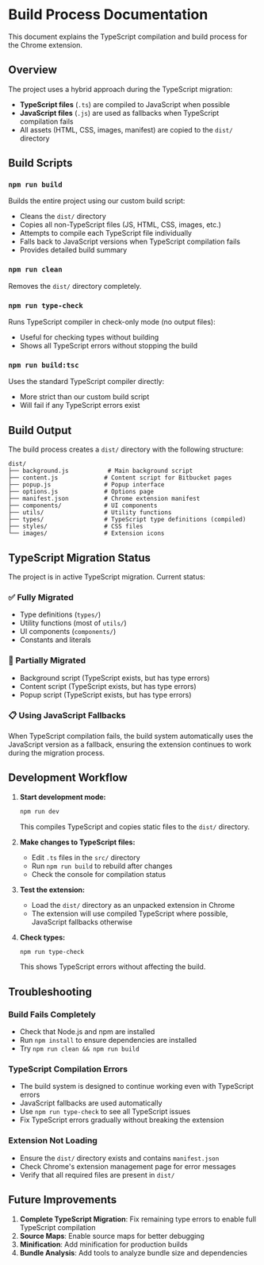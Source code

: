 # Build Process Documentation

This document explains the TypeScript compilation and build process for the Chrome extension.

## Overview

The project uses a hybrid approach during the TypeScript migration:

- **TypeScript files** (`.ts`) are compiled to JavaScript when possible
- **JavaScript files** (`.js`) are used as fallbacks when TypeScript compilation fails
- All assets (HTML, CSS, images, manifest) are copied to the `dist/` directory

## Build Scripts

### `npm run build`

Builds the entire project using our custom build script:

- Cleans the `dist/` directory
- Copies all non-TypeScript files (JS, HTML, CSS, images, etc.)
- Attempts to compile each TypeScript file individually
- Falls back to JavaScript versions when TypeScript compilation fails
- Provides detailed build summary

### `npm run clean`

Removes the `dist/` directory completely.

### `npm run type-check`

Runs TypeScript compiler in check-only mode (no output files):

- Useful for checking types without building
- Shows all TypeScript errors without stopping the build

### `npm run build:tsc`

Uses the standard TypeScript compiler directly:

- More strict than our custom build script
- Will fail if any TypeScript errors exist

## Build Output

The build process creates a `dist/` directory with the following structure:

```
dist/
├── background.js           # Main background script
├── content.js             # Content script for Bitbucket pages
├── popup.js               # Popup interface
├── options.js             # Options page
├── manifest.json          # Chrome extension manifest
├── components/            # UI components
├── utils/                 # Utility functions
├── types/                 # TypeScript type definitions (compiled)
├── styles/                # CSS files
└── images/                # Extension icons
```

## TypeScript Migration Status

The project is in active TypeScript migration. Current status:

### ✅ Fully Migrated

- Type definitions (`types/`)
- Utility functions (most of `utils/`)
- UI components (`components/`)
- Constants and literals

### 🔄 Partially Migrated

- Background script (TypeScript exists, but has type errors)
- Content script (TypeScript exists, but has type errors)
- Popup script (TypeScript exists, but has type errors)

### 📋 Using JavaScript Fallbacks

When TypeScript compilation fails, the build system automatically uses the JavaScript version as a fallback, ensuring the extension continues to work during the migration process.

## Development Workflow

1. **Start development mode:**

   ```bash
   npm run dev
   ```

   This compiles TypeScript and copies static files to the `dist/` directory.

2. **Make changes to TypeScript files:**
   - Edit `.ts` files in the `src/` directory
   - Run `npm run build` to rebuild after changes
   - Check the console for compilation status

3. **Test the extension:**
   - Load the `dist/` directory as an unpacked extension in Chrome
   - The extension will use compiled TypeScript where possible, JavaScript fallbacks otherwise

4. **Check types:**
   ```bash
   npm run type-check
   ```
   This shows TypeScript errors without affecting the build.

## Troubleshooting

### Build Fails Completely

- Check that Node.js and npm are installed
- Run `npm install` to ensure dependencies are installed
- Try `npm run clean && npm run build`

### TypeScript Compilation Errors

- The build system is designed to continue working even with TypeScript errors
- JavaScript fallbacks are used automatically
- Use `npm run type-check` to see all TypeScript issues
- Fix TypeScript errors gradually without breaking the extension

### Extension Not Loading

- Ensure the `dist/` directory exists and contains `manifest.json`
- Check Chrome's extension management page for error messages
- Verify that all required files are present in `dist/`

## Future Improvements

1. **Complete TypeScript Migration**: Fix remaining type errors to enable full TypeScript compilation
2. **Source Maps**: Enable source maps for better debugging
3. **Minification**: Add minification for production builds
4. **Bundle Analysis**: Add tools to analyze bundle size and dependencies
